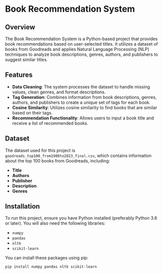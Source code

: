 # Book Recommendation System

## Overview

The Book Recommendation System is a Python-based project that provides book recommendations based on user-selected titles. It utilizes a dataset of books from Goodreads and applies Natural Language Processing (NLP) techniques to analyze book descriptions, genres, authors, and publishers to suggest similar titles.

## Features

- **Data Cleaning**: The system processes the dataset to handle missing values, clean genres, and format descriptions.
- **Tag Generation**: Combines information from book descriptions, genres, authors, and publishers to create a unique set of tags for each book.
- **Cosine Similarity**: Utilizes cosine similarity to find books that are similar based on their tags.
- **Recommendation Functionality**: Allows users to input a book title and receive a list of recommended books.

## Dataset

The dataset used for this project is `goodreads_top100_from1980to2023_final.csv`, which contains information about the top 100 books from Goodreads, including:

- **Title**
- **Authors**
- **Publisher**
- **Description**
- **Genres**

## Installation

To run this project, ensure you have Python installed (preferably Python 3.6 or later). You will also need the following libraries:

- `numpy`
- `pandas`
- `nltk`
- `scikit-learn`

You can install these packages using pip:

```bash
pip install numpy pandas nltk scikit-learn
